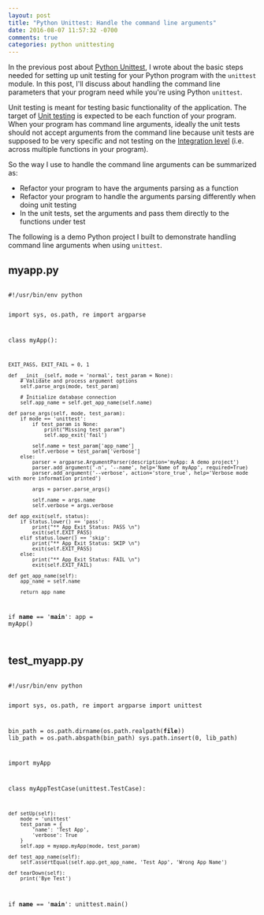 ```yaml
---
layout: post
title: "Python Unittest: Handle the command line arguments"
date: 2016-08-07 11:57:32 -0700
comments: true
categories: python unittesting
---
```


In the previous post about [Python Unittest](http://euccas.github.io/blog/20160711/start-unit-testing-in-python.html), I wrote about the basic steps needed for setting up unit testing for your Python program with the <code>unittest</code> module. In this post, I'll discuss about handling the command line parameters that your program need while you're using Python <code>unittest</code>.

Unit testing is meant for testing basic functionality of the application. The target of [Unit testing](https://en.wikipedia.org/wiki/Unit_testing) is expected to be each function of your program. When your program has command line arguments, ideally the unit tests should not accept arguments from the command line because unit tests are supposed to be very specific and not testing on the [Integration level](https://en.wikipedia.org/wiki/Integration_testing) (i.e. across multiple functions in your program).

So the way I use to handle the command line arguments can be summarized as: 

- Refactor your program to have the arguments parsing as a function
- Refactor your program to handle the arguments parsing differently when doing unit testing
- In the unit tests, set the arguments and pass them directly to the functions under test

The following is a demo Python project I built to demonstrate handling command line arguments when using <code>unittest</code>.

## myapp.py

<code>
#!/usr/bin/env python

import sys, os.path, re
import argparse

class myApp():

    EXIT_PASS, EXIT_FAIL = 0, 1

    def __init__(self, mode = 'normal', test_param = None):
        # Validate and process argument options
        self.parse_args(mode, test_param)

        # Initialize database connection
        self.app_name = self.get_app_name(self.name)

    def parse_args(self, mode, test_param):
        if mode == 'unittest':
            if test_param is None:
                print("Missing test param")
                self.app_exit('fail')

            self.name = test_param['app_name']
            self.verbose = test_param['verbose']
        else:
            parser = argparse.ArgumentParser(description='myApp: A demo project')
            parser.add_argument('-n', '--name', help='Name of myApp', required=True)
            parser.add_argument('--verbose', action='store_true', help='Verbose mode with more information printed')

            args = parser.parse_args()

            self.name = args.name
            self.verbose = args.verbose

    def app_exit(self, status):
        if status.lower() == 'pass':
            print("** App Exit Status: PASS \n")
            exit(self.EXIT_PASS)
        elif status.lower() == 'skip':
            print("** App Exit Status: SKIP \n")
            exit(self.EXIT_PASS)
        else:
            print("** App Exit Status: FAIL \n")
            exit(self.EXIT_FAIL)

    def get_app_name(self):
        app_name = self.name

        return app_name


if __name__ == '__main__':
    app = myApp()

</code>

## test_myapp.py

<code>
#!/usr/bin/env python

import sys, os.path, re
import argparse
import unittest

bin_path = os.path.dirname(os.path.realpath(__file__))
lib_path = os.path.abspath(bin_path)
sys.path.insert(0, lib_path)

import myApp

class myAppTestCase(unittest.TestCase):

    def setUp(self):
        mode = 'unittest'
        test_param = {
            'name': 'Test App',
            'verbose': True
        }
        self.app = myapp.myApp(mode, test_param)

    def test_app_name(self):
        self.assertEqual(self.app.get_app_name, 'Test App', 'Wrong App Name')

    def tearDown(self):
        print('Bye Test')

if __name__ == '__main__':
    unittest.main()
</code>
